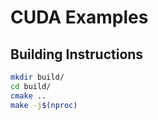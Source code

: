 # CUDA Examples

## Building Instructions

```bash
mkdir build/
cd build/
cmake ..
make -j$(nproc)
```

